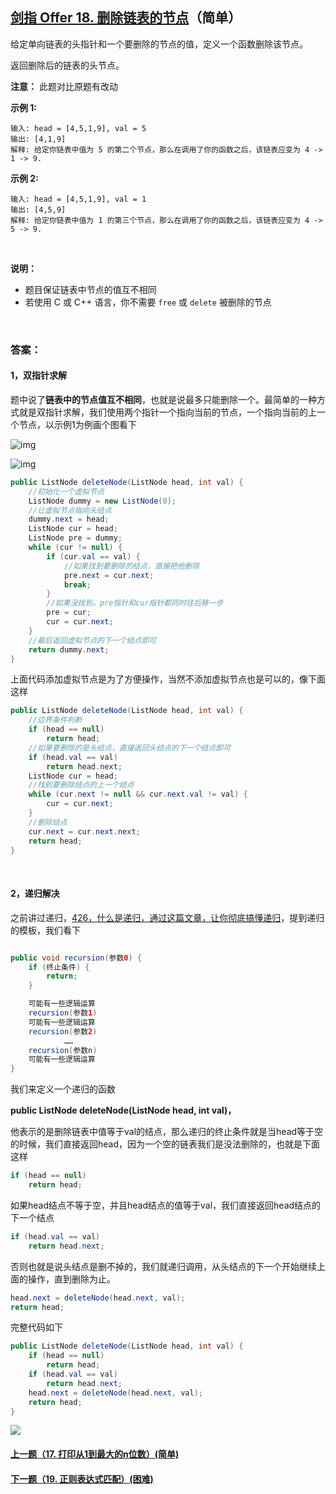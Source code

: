 ## [剑指 Offer 18. 删除链表的节点](https://leetcode-cn.com/problems/shan-chu-lian-biao-de-jie-dian-lcof/)（简单）

给定单向链表的头指针和一个要删除的节点的值，定义一个函数删除该节点。

返回删除后的链表的头节点。

**注意：** 此题对比原题有改动

**示例 1:**

```
输入: head = [4,5,1,9], val = 5
输出: [4,1,9]
解释: 给定你链表中值为 5 的第二个节点，那么在调用了你的函数之后，该链表应变为 4 -> 1 -> 9.
```

**示例 2:**

```
输入: head = [4,5,1,9], val = 1
输出: [4,5,9]
解释: 给定你链表中值为 1 的第三个节点，那么在调用了你的函数之后，该链表应变为 4 -> 5 -> 9.
```

<br/>

**说明：**

- 题目保证链表中节点的值互不相同
- 若使用 C 或 C++ 语言，你不需要 `free` 或 `delete` 被删除的节点

<br/>

### 答案：

#### 1，双指针求解

题中说了**链表中的节点值互不相同**，也就是说最多只能删除一个。最简单的一种方式就是双指针求解，我们使用两个指针一个指向当前的节点，一个指向当前的上一个节点，以示例1为例画个图看下

![img](https://mmbiz.qpic.cn/mmbiz_png/PGmTibd8KQBFl3kl5KpUKrGu3QkLniatNfibrhDp9n7gXL98pQguqexnpH39icKHnlPGibeUEDziczZPFvFJHHSbR5bA/640?wx_fmt=png&tp=webp&wxfrom=5&wx_lazy=1&wx_co=1)

![img](https://mmbiz.qpic.cn/mmbiz_png/PGmTibd8KQBFl3kl5KpUKrGu3QkLniatNf4gp1MichiaRD3vyiaTl9QniaX9N6uiaowNtAamwKOJ1ZPQdD7rdUu2EPG3Q/640?wx_fmt=png&tp=webp&wxfrom=5&wx_lazy=1&wx_co=1)

```java
public ListNode deleteNode(ListNode head, int val) {
    //初始化一个虚拟节点
    ListNode dummy = new ListNode(0);
    //让虚拟节点指向头结点
    dummy.next = head;
    ListNode cur = head;
    ListNode pre = dummy;
    while (cur != null) {
        if (cur.val == val) {
            //如果找到要删除的结点，直接把他删除
            pre.next = cur.next;
            break;
        }
        //如果没找到，pre指针和cur指针都同时往后移一步
        pre = cur;
        cur = cur.next;
    }
    //最后返回虚拟节点的下一个结点即可
    return dummy.next;
}
```

上面代码添加虚拟节点是为了方便操作，当然不添加虚拟节点也是可以的，像下面这样

```java
public ListNode deleteNode(ListNode head, int val) {
    //边界条件判断
    if (head == null)
        return head;
    //如果要删除的是头结点，直接返回头结点的下一个结点即可
    if (head.val == val)
        return head.next;
    ListNode cur = head;
    //找到要删除结点的上一个结点
    while (cur.next != null && cur.next.val != val) {
        cur = cur.next;
    }
    //删除结点
    cur.next = cur.next.next;
    return head;
}
```

<br/>

#### 2，递归解决

之前讲过递归，[426，什么是递归，通过这篇文章，让你彻底搞懂递归](https://mp.weixin.qq.com/s/PgSSYc50ajnbh8zD6Ei07g)，提到递归的模板，我们看下

```java

public void recursion(参数0) {
    if (终止条件) {
        return;
    }

    可能有一些逻辑运算
    recursion(参数1)
    可能有一些逻辑运算
    recursion(参数2)
            ……
    recursion(参数n)
    可能有一些逻辑运算
}
```

我们来定义一个递归的函数

**public ListNode deleteNode(ListNode head, int val)，**

他表示的是删除链表中值等于val的结点，那么递归的终止条件就是当head等于空的时候，我们直接返回head，因为一个空的链表我们是没法删除的，也就是下面这样

```java
if (head == null)
    return head;
```

如果head结点不等于空，并且head结点的值等于val，我们直接返回head结点的下一个结点

```java
if (head.val == val)
    return head.next;
```

否则也就是说头结点是删不掉的，我们就递归调用，从头结点的下一个开始继续上面的操作，直到删除为止。

```java
head.next = deleteNode(head.next, val);
return head;
```

完整代码如下

```java
public ListNode deleteNode(ListNode head, int val) {
    if (head == null)
        return head;
    if (head.val == val)
        return head.next;
    head.next = deleteNode(head.next, val);
    return head;
}
```



![](https://img-blog.csdnimg.cn/20200807155236311.png)

#### [上一题（17. 打印从1到最大的n位数）(简单)](https://github.com/sdwwld/leetCode/blob/master/src/main/java/com/wld/java/offer/剑指Offer17.md)

#### [下一题（19. 正则表达式匹配）(困难)](https://github.com/sdwwld/leetCode/blob/master/src/main/java/com/wld/java/offer/剑指Offer19.md)